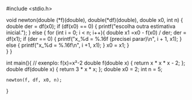#include <stdio.h>


void newton(double (*f)(double), double(*df)(double), double x0, int n) {
    double der = df(x0);
    if (df(x0) == 0) {
    printf("escolha outra estimativa inicial.");
    } else {
        for (int i = 0; i < n;  i++){
            double x1 =x0 - f(x0) / der;
            der = df(x1);
            if (der == 0) {
                printf("x_%d = %.16f (precisei parar)\n", i + 1, x1);
            } else {
                printf("x_%d = %.16f\n", i +1, x1);
            }
            x0 = x1;
        }    
    }
}

int main(){
   // exenplo: f(x)=x²-2
    double f(double x) {
        return x * x * x - 2;
    };
    double df(double x) {
        return 3 * x * x;
    };
    double x0 = 2;
    int n = 5;
    
    newton(f, df, x0, n);
}
